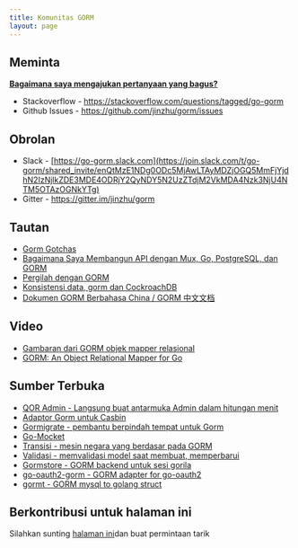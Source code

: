 ```yaml
---
title: Komunitas GORM
layout: page
---
```


## Meminta

**[Bagaimana saya mengajukan pertanyaan yang bagus?](https://stackoverflow.com/help/how-to-ask)**

* Stackoverflow - <https://stackoverflow.com/questions/tagged/go-gorm>
* Github Issues - <https://github.com/jinzhu/gorm/issues>

## Obrolan

* Slack - [https://go-gorm.slack.com](https://join.slack.com/t/go-gorm/shared_invite/enQtMzE1NDg0ODc5MjAwLTAyMDZjOGQ5MmFjYjdhN2IzNjlkZDE3MDE4ODRjY2QyNDY5N2UzZTdjM2VkMDA4Nzk3NjU4NTM5OTAzOGNkYTg)
* Gitter - <https://gitter.im/jinzhu/gorm>

## Tautan

* [Gorm Gotchas](https://blog.depado.eu/post/gorm-gotchas)
* [Bagaimana Saya Membangun API dengan Mux, Go, PostgreSQL, dan GORM](https://dev.to/aspittel/how-i-built-an-api-with-mux-go-postgresql-and-gorm-5ah8)
* [Pergilah dengan GORM](http://mindbowser.com/golang-go-with-gorm-2/)
* [Konsistensi data, gorm dan CockroachDB](http://callistaenterprise.se/blogg/teknik/2018/02/14/go-blog-series-part13/)
* [Dokumen GORM Berbahasa China / GORM 中文文档](https://jasperxu.github.io/gorm-zh/)

## Video

* [Gambaran dari GORM objek mapper relasional](https://www.youtube.com/watch?v=nVD9acHituc)
* [GORM: An Object Relational Mapper for Go](https://www.pluralsight.com/courses/gorm-go-object-relational-mapper)

## Sumber Terbuka

* [QOR Admin - Langsung buat antarmuka Admin dalam hitungan menit](http://getqor.com)
* [Adaptor Gorm untuk Casbin](https://github.com/casbin/gorm-adapter)
* [Gormigrate - pembantu berpindah tempat untuk Gorm](https://github.com/go-gormigrate/gormigrate)
* [Go-Mocket](https://github.com/Selvatico/go-mocket)
* [Transisi - mesin negara yang berdasar pada GORM](https://github.com/qor/transition)
* [Validasi - memvalidasi model saat membuat, memperbarui](https://github.com/qor/validations)
* [ Gormstore - GORM backend untuk sesi gorila](https://github.com/wader/gormstore)
* [go-oauth2-gorm - GORM adapter for go-oauth2](https://github.com/techknowlogick/go-oauth2-gorm)
* [gormt - GORM mysql to golang struct](https://github.com/xie1xiao1jun/gormt)

## Berkontribusi untuk halaman ini

Silahkan sunting [halaman ini](https://github.com/jinzhu/gorm.io/edit/master/pages/community.md)dan buat permintaan tarik